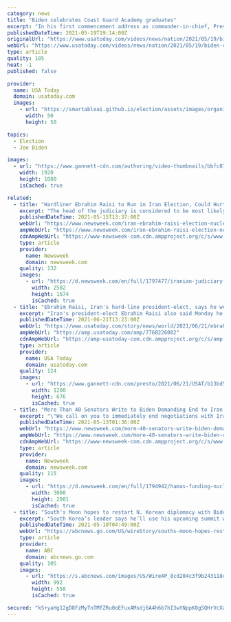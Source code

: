 ```yaml
---
category: news
title: "Biden celebrates Coast Guard Academy graduates"
excerpt: "In his first commencement address as commander-in-chief, President Joe Biden celebrated the new graduates of the Coast Guard Academy Wednesday, saluting them for excelling during the pandemic and chiding them for being \"a really dull class."
publishedDateTime: 2021-05-19T19:14:00Z
originalUrl: "https://www.usatoday.com/videos/news/nation/2021/05/19/biden-celebrates-coast-guard-academy-graduates/5168985001/"
webUrl: "https://www.usatoday.com/videos/news/nation/2021/05/19/biden-celebrates-coast-guard-academy-graduates/5168985001/"
type: article
quality: 105
heat: -1
published: false

provider:
  name: USA Today
  domain: usatoday.com
  images:
    - url: "https://smartableai.github.io/election/assets/images/organizations/usatoday.com-50x50.jpg"
      width: 50
      height: 50

topics:
  - Election
  - Joe Biden

images:
  - url: "https://www.gannett-cdn.com/authoring/video-thumbnails/bbfc8731-c5ea-49a6-8769-8f42f6c4e3db_poster.jpg?quality=10"
    width: 1920
    height: 1080
    isCached: true

related:
  - title: "Hardliner Ebrahim Raisi to Run in Iran Election, Could Hurt Biden's Nuclear Deal Hopes"
    excerpt: "The head of the judiciary is considered to be most likely to become Iran's next president in elections next month."
    publishedDateTime: 2021-05-15T13:37:00Z
    webUrl: "https://www.newsweek.com/iran-ebrahim-raisi-election-nuclear-deal-joe-biden-1591803"
    ampWebUrl: "https://www.newsweek.com/iran-ebrahim-raisi-election-nuclear-deal-joe-biden-1591803?amp=1"
    cdnAmpWebUrl: "https://www-newsweek-com.cdn.ampproject.org/c/s/www.newsweek.com/iran-ebrahim-raisi-election-nuclear-deal-joe-biden-1591803?amp=1"
    type: article
    provider:
      name: Newsweek
      domain: newsweek.com
    quality: 132
    images:
      - url: "https://d.newsweek.com/en/full/1797477/iranian-judiciary-chief-ebrahim-raisi.jpg"
        width: 2502
        height: 1674
        isCached: true
  - title: "Ebrahim Raisi, Iran's hard-line president-elect, says he won't meet Biden"
    excerpt: "Iran's president-elect Ebrahim Raisi also said Monday he won't negotiate over Tehran's ballistic missile program and its support of regional militias."
    publishedDateTime: 2021-06-21T13:23:00Z
    webUrl: "https://www.usatoday.com/story/news/world/2021/06/21/ebrahim-raisi-irans-president-elect-wont-meet-joe-biden/7768226002/"
    ampWebUrl: "https://amp.usatoday.com/amp/7768226002"
    cdnAmpWebUrl: "https://amp-usatoday-com.cdn.ampproject.org/c/s/amp.usatoday.com/amp/7768226002"
    type: article
    provider:
      name: USA Today
      domain: usatoday.com
    quality: 124
    images:
      - url: "https://www.gannett-cdn.com/presto/2021/06/21/USAT/b13bd591-97b8-49f5-b3c4-b341c5913d7c-AP21172410427483.jpg?auto=webp&crop=1023,576,x0,y52&format=pjpg&width=1200"
        width: 1200
        height: 676
        isCached: true
  - title: "More Than 40 Senators Write to Biden Demanding End to Iran Nuclear Talks Over Hamas Funding"
    excerpt: "\"We call on you to immediately end negotiations with Iran, and make clear that sanctions relief will not be provided,\" a group of 43 Republican senators wrote to President Joe Biden on Wednesday."
    publishedDateTime: 2021-05-13T01:36:00Z
    webUrl: "https://www.newsweek.com/more-40-senators-write-biden-demanding-end-iran-nuclear-talks-over-hamas-funding-1591031"
    ampWebUrl: "https://www.newsweek.com/more-40-senators-write-biden-demanding-end-iran-nuclear-talks-over-hamas-funding-1591031?amp=1"
    cdnAmpWebUrl: "https://www-newsweek-com.cdn.ampproject.org/c/s/www.newsweek.com/more-40-senators-write-biden-demanding-end-iran-nuclear-talks-over-hamas-funding-1591031?amp=1"
    type: article
    provider:
      name: Newsweek
      domain: newsweek.com
    quality: 115
    images:
      - url: "https://d.newsweek.com/en/full/1794942/hamas-funding-nuclear-deal-marco-rubio.jpg"
        width: 3000
        height: 2001
        isCached: true
  - title: "South's Moon hopes to restart N. Korean diplomacy with Biden"
    excerpt: "South Korea’s leader says he’ll use his upcoming summit with President Joe Biden as a chance to push to restart diplomacy with North Korea"
    publishedDateTime: 2021-05-10T04:49:00Z
    webUrl: "https://abcnews.go.com/US/wireStory/souths-moon-hopes-restart-korean-diplomacy-biden-77595018"
    type: article
    provider:
      name: ABC
      domain: abcnews.go.com
    quality: 105
    images:
      - url: "https://s.abcnews.com/images/US/WireAP_8cd204c3f9b243118ccd610aa5adfd14_16x9_992.jpg"
        width: 992
        height: 558
        isCached: true

secured: "kS+yaHg12gD8FzMyTnTMfZRu0oEFuxAMsdj6A4h6b7hI3wtNppK8gSQHrVcXau+bD8bywFYR+/7C4Do3R/yhhrUW5/yBvkBGAU2iCFntcpqsPXHCMJZarClH2h5QLSDSLd1w216ZtDxBZ5PUQLv4fK8hKKTd/DgdMemn6C/zEC7ZODP8OD7O+VxZwg7lWgoy/PcmQXIocDlkMKq6bw+n9ajCFThUHIFR9jZGKiOIw4gp8vSrlMwQl07J5bAbBZv2gfYZHMGEIGblN2j13mPF55D4s7ltTeCjPR1mhE7DU17OkZxhRYZFk+BMnMFVsQMVoQV9kjwdIdiYDVYXnU0eKjZg8WEaTbXIEjT5e3EK4p8=;lgtkRowlOKu+yHAZGhIYug=="
---
```


